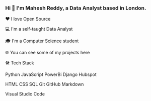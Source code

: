 ###                                                              Hi 👋 I'm Mahesh Reddy, a Data Analyst based in London.
❤ I love Open Source

💻 I'm a self-taught Data Analyst

🎓 I'm a Computer Science student

🌐 You can see some of my projects here

🛠  Tech Stack


Python  JavaScript  PowerBi  Django  Hubspot 

HTML  CSS  SQL  Git  GitHub  Markdown

Visual Studio Code   
